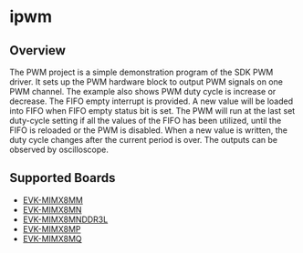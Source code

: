 # ipwm

## Overview
The PWM project is a simple demonstration program of the SDK PWM driver. It sets up the PWM hardware
block to output PWM signals on one PWM channel. The example also shows PWM duty cycle is increase or decrease.
The FIFO empty interrupt is provided. A new value will be loaded into FIFO when FIFO empty status bit is set. 
The PWM will run at the last set duty-cycle setting if all the values of the FIFO has been utilized, 
until the FIFO is reloaded or the PWM is disabled. When a new value is written, the duty cycle changes after the current period is over.
The outputs can be observed by oscilloscope.

## Supported Boards
- [EVK-MIMX8MM](../../_boards/evkmimx8mm/driver_examples/pwm/example_board_readme.md)
- [EVK-MIMX8MN](../../_boards/evkmimx8mn/driver_examples/pwm/example_board_readme.md)
- [EVK-MIMX8MNDDR3L](../../_boards/evkmimx8mnddr3l/driver_examples/pwm/example_board_readme.md)
- [EVK-MIMX8MP](../../_boards/evkmimx8mp/driver_examples/pwm/example_board_readme.md)
- [EVK-MIMX8MQ](../../_boards/evkmimx8mq/driver_examples/pwm/example_board_readme.md)
